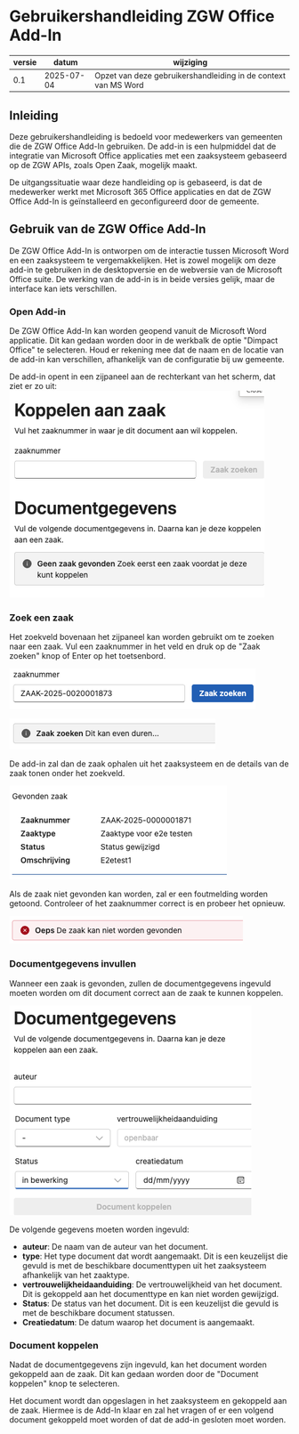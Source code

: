 # Gebruikershandleiding ZGW Office Add-In
| versie | datum      | wijziging                                                      |
|--------|------------|----------------------------------------------------------------|
| 0.1    | 2025-07-04 | Opzet van deze gebruikershandleiding in de context van MS Word |

## Inleiding
Deze gebruikershandleiding is bedoeld voor medewerkers van gemeenten die de ZGW Office Add-In gebruiken. De add-in is 
een hulpmiddel dat de integratie van Microsoft Office applicaties met een zaaksysteem gebaseerd op de ZGW APIs, zoals 
Open Zaak, mogelijk maakt.

De uitgangssituatie waar deze handleiding op is gebaseerd, is dat de medewerker werkt met Microsoft 365 Office 
applicaties en dat de ZGW Office Add-In is geïnstalleerd en geconfigureerd door de gemeente.

## Gebruik van de ZGW Office Add-In
De ZGW Office Add-In is ontworpen om de interactie tussen Microsoft Word en een zaaksysteem te vergemakkelijken. Het is
zowel mogelijk om deze add-in te gebruiken in de desktopversie en de webversie van de Microsoft Office suite. De werking 
van de add-in is in beide versies gelijk, maar de interface kan iets verschillen.

### Open Add-in
De ZGW Office Add-In kan worden geopend vanuit de Microsoft Word applicatie. Dit kan gedaan worden door in de werkbalk
de optie "Dimpact Office" te selecteren. Houd er rekening mee dat de naam en de locatie van de add-in kan verschillen, 
afhankelijk van de configuratie bij uw gemeente.

De add-in opent in een zijpaneel aan de rechterkant van het scherm, dat ziet er zo uit:
![ZGW Office Add-In](./images/open-add-in.png)

### Zoek een zaak
Het zoekveld bovenaan het zijpaneel kan worden gebruikt om te zoeken naar een zaak. Vul een zaaknummer in het veld en 
druk op de "Zaak zoeken" knop of Enter op het toetsenbord.

![ZGW Office Add-In Zaak zoeken](./images/zoek-zaaknummer.png)

![ZGW Office Add-In Zaak zoeken](./images/zaak-zoeken.png)

De add-in zal dan de zaak ophalen uit het zaaksysteem en de details van de zaak tonen onder het zoekveld.

![ZGW Office Add-In Gevonden Zaak](./images/gevonden-zaak.png)

Als de zaak niet gevonden kan worden, zal er een foutmelding worden getoond. Controleer of het zaaknummer correct is en 
probeer het opnieuw.

![ZGW Office Add-In Gevonden Zaak](./images/zaak-niet-gevonden.png)

### Documentgegevens invullen
Wanneer een zaak is gevonden, zullen de documentgegevens ingevuld moeten worden om dit document correct aan de zaak te 
kunnen koppelen.

![ZGW Office Add-In Documentgegevens](./images/documentgegevens-leeg.png)

De volgende gegevens moeten worden ingevuld:
- **auteur**: De naam van de auteur van het document.
- **type**: Het type document dat wordt aangemaakt. Dit is een keuzelijst die gevuld is met de beschikbare 
  documenttypen uit het zaaksysteem afhankelijk van het zaaktype.
- **vertrouwelijkheidaanduiding**: De vertrouwelijkheid van het document. Dit is gekoppeld aan het documenttype en kan
  niet worden gewijzigd.
- **Status**: De status van het document. Dit is een keuzelijst die gevuld is met de beschikbare document statussen.
- **Creatiedatum**: De datum waarop het document is aangemaakt.

### Document koppelen
Nadat de documentgegevens zijn ingevuld, kan het document worden gekoppeld aan de zaak. Dit kan gedaan worden door de 
"Document koppelen" knop te selecteren.

Het document wordt dan opgeslagen in het zaaksysteem en gekoppeld aan de zaak. Hiermee is de Add-In klaar en zal het 
vragen of er een volgend document gekoppeld moet worden of dat de add-in gesloten moet worden.

